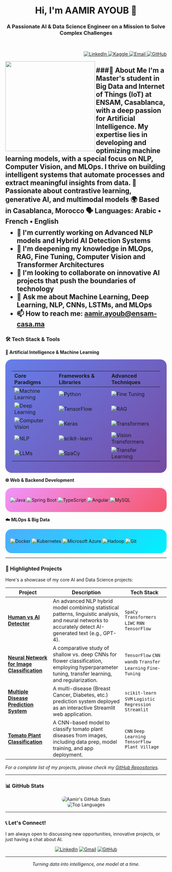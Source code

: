 <h1 align="center">Hi, I'm AAMIR AYOUB 👋</h1>
<h3 align="center">A Passionate AI & Data Science Engineer on a Mission to Solve Complex Challenges</h3>
<br>
<p align="right">
  <a href="https://www.linkedin.com/in/aboutaib/">
    <img src="https://img.shields.io/badge/LinkedIn-0077B5?style=flat&logo=linkedin&logoColor=white" alt="LinkedIn"/>
  </a>
  <a href="https://www.kaggle.com/ahmedaboutaib">
    <img src="https://img.shields.io/badge/Kaggle-20BEFF?style=flat&logo=kaggle&logoColor=white" alt="Kaggle"/>
  </a>
  <a href="mailto:ahmadaboutaib@gmail.com">
    <img src="https://img.shields.io/badge/Email-D14836?style=flat&logo=gmail&logoColor=white" alt="Email"/>
  </a>
  <a href="https://github.com/ahmedaboutaib">
    <img src="https://img.shields.io/badge/GitHub-181717?style=flat&logo=github&logoColor=white" alt="GitHub"/>
  </a>
</p>

<img src="https://media.giphy.com/media/qgQUggAC3Pfv687qPC/giphy.gif" align="left" width="280"/>


###🚀 About Me
I'm a Master's student in <b>Big Data and Internet of Things (IoT)</b> at ENSAM, Casablanca, with a deep passion for Artificial Intelligence. My expertise lies in developing and optimizing machine learning models, with a special focus on <b>NLP, Computer Vision, and MLOps</b>. I thrive on building intelligent systems that automate processes and extract meaningful insights from data.
     🚀 <b>Passionate about contrastive learning, generative AI, and multimodal models</b>
     🌍 <b>Based in Casablanca, Morocco</b>
     🗣️ <b>Languages:</b> Arabic • French • English</b>
      <ul style="margin-top: 10px;">
        <li>🔭 I'm currently working on <b>Advanced NLP models and Hybrid AI Detection Systems</b></li>
        <li>🌱 I'm deepening my knowledge in <b>MLOps, RAG, Fine Tuning, Computer Vision and Transformer Architectures</b></li>
        <li>👯 I'm looking to collaborate on <b>innovative AI projects</b> that push the boundaries of technology</li>
        <li>💬 Ask me about <b>Machine Learning, Deep Learning, NLP, CNNs, LSTMs, and MLOps</b></li>
        <li>📫 How to reach me: <b>aamir.ayoub@ensam-casa.ma</b></li>
      </ul>
---

### 🛠️ Tech Stack & Tools

**🤖 Artificial Intelligence & Machine Learning**

<div style="border-radius: 20px; padding: 20px; background: linear-gradient(135deg, #667eea 0%, #764ba2 100%);">

| Core Paradigms | Frameworks & Libraries | Advanced Techniques |
| :--- | :--- | :--- |
| ![Machine Learning](https://img.shields.io/badge/Machine_Learning-01D8A4?style=for-the-badge&logo=ai&logoColor=white&style=flat-square) | ![Python](https://img.shields.io/badge/Python-3776AB?style=for-the-badge&logo=python&logoColor=white&style=flat-square) | ![Fine Tuning](https://img.shields.io/badge/Fine_Tuning-2E8B57?style=for-the-badge&logo=nvidia&logoColor=white&style=flat-square) |
| ![Deep Learning](https://img.shields.io/badge/Deep_Learning-FF6F00?style=for-the-badge&logo=deeplearning&logoColor=white&style=flat-square) | ![TensorFlow](https://img.shields.io/badge/TensorFlow-FF6F00?style=for-the-badge&logo=tensorflow&logoColor=white&style=flat-square) | ![RAG](https://img.shields.io/badge/RAG_(Retrieval_Augmented_Generation)-8A2BE2?style=for-the-badge&logo=openai&logoColor=white&style=flat-square) |
| ![Computer Vision](https://img.shields.io/badge/Computer_Vision-5C2D91?style=for-the-badge&logo=opencv&logoColor=white&style=flat-square) | ![Keras](https://img.shields.io/badge/Keras-D00000?style=for-the-badge&logo=keras&logoColor=white&style=flat-square) | ![Transformers](https://img.shields.io/badge/Transformers-FFD21E?style=for-the-badge&logo=huggingface&logoColor=black&style=flat-square) |
| ![NLP](https://img.shields.io/badge/Natural_Language_Processing-007ACC?style=for-the-badge&logo=ai&logoColor=white&style=flat-square) | ![scikit-learn](https://img.shields.io/badge/scikit--learn-F7931E?style=for-the-badge&logo=scikit-learn&logoColor=white&style=flat-square) | ![Vision Transformers](https://img.shields.io/badge/Vision_Transformers_(ViT)-DC143C?style=for-the-badge&logo=google&logoColor=white&style=flat-square) |
| ![LLMs](https://img.shields.io/badge/Large_Language_Models-000080?style=for-the-badge&logo=openai&logoColor=white&style=flat-square) | ![SpaCy](https://img.shields.io/badge/SpaCy-09A3D5?style=for-the-badge&logo=spacy&logoColor=white&style=flat-square) | ![Transfer Learning](https://img.shields.io/badge/Transfer_Learning-228B22?style=for-the-badge&logo=ai&logoColor=white&style=flat-square) |

</div>

**🌐 Web & Backend Development**

<div style="border-radius: 20px; padding: 15px; background: linear-gradient(135deg, #f093fb 0%, #f5576c 100%); margin-top: 15px;">
  
![Java](https://img.shields.io/badge/Java-ED8B00?style=for-the-badge&logo=openjdk&logoColor=white&style=flat-square)
![Spring Boot](https://img.shields.io/badge/Spring_Boot-6DB33F?style=for-the-badge&logo=spring-boot&logoColor=white&style=flat-square)
![TypeScript](https://img.shields.io/badge/TypeScript-007ACC?style=for-the-badge&logo=typescript&logoColor=white&style=flat-square)
![Angular](https://img.shields.io/badge/Angular-DD0031?style=for-the-badge&logo=angular&logoColor=white&style=flat-square)
![MySQL](https://img.shields.io/badge/MySQL-4479A1?style=for-the-badge&logo=mysql&logoColor=white&style=flat-square)

</div>

**☁️ MLOps & Big Data**

<div style="border-radius: 20px; padding: 15px; background: linear-gradient(135deg, #4facfe 0%, #00f2fe 100%); margin-top: 15px;">

![Docker](https://img.shields.io/badge/Docker-2496ED?style=for-the-badge&logo=docker&logoColor=white&style=flat-square)
![Kubernetes](https://img.shields.io/badge/Kubernetes-326CE5?style=for-the-badge&logo=kubernetes&logoColor=white&style=flat-square)
![Microsoft Azure](https://img.shields.io/badge/Microsoft_Azure-0078D4?style=for-the-badge&logo=microsoft-azure&logoColor=white&style=flat-square)
![Hadoop](https://img.shields.io/badge/Apache_Hadoop-66CCFF?style=for-the-badge&logo=apachehadoop&logoColor=black&style=flat-square)
![Git](https://img.shields.io/badge/Git-F05032?style=for-the-badge&logo=git&logoColor=white&style=flat-square)

</div>

---

### 🎯 Highlighted Projects

Here's a showcase of my core AI and Data Science projects:

| Project | Description | Tech Stack |
|---------|-------------|------------|
| **[Human vs AI Detector](https://github.com/AamirAyoub123/Human-vs-AI-Detector)** | An advanced NLP hybrid model combining statistical patterns, linguistic analysis, and neural networks to accurately detect AI-generated text (e.g., GPT-4). | `SpaCy` `Transformers` `LIWC` `RNN` `TensorFlow` |
| **[Neural Network for Image Classification](https://github.com/AamirAyoub123/Image-Classification-Flowers)** | A comparative study of shallow vs. deep CNNs for flower classification, employing hyperparameter tuning, transfer learning, and regularization. | `TensorFlow` `CNN` `wandb` `Transfer Learning` `Fine-Tuning` |
| **[Multiple Disease Prediction System](https://github.com/AamirAyoub123/Disease-Prediction-System)** | A multi-disease (Breast Cancer, Diabetes, etc.) prediction system deployed as an interactive Streamlit web application. | `scikit-learn` `SVM` `Logistic Regression` `Streamlit` |
| **[Tomato Plant Classification](https://github.com/AamirAyoub123/Tomato-Plant-Classification)** | A CNN-based model to classify tomato plant diseases from images, including data prep, model training, and app deployment. | `CNN` `Deep Learning` `TensorFlow` `Plant Village` |

*For a complete list of my projects, please check my [GitHub Repositories](https://github.com/AamirAyoub123?tab=repositories).*

---

### 📊 GitHub Stats

<p align="center">
  <img src="https://github-readme-stats.vercel.app/api?username=AamirAyoub123&show_icons=true&theme=radical&border_radius=20" alt="Aamir's GitHub Stats" style="border-radius: 20px;"/>
  <br/>
  <img src="https://github-readme-stats.vercel.app/api/top-langs/?username=AamirAyoub123&layout=compact&theme=radical&border_radius=20" alt="Top Languages" style="border-radius: 20px;"/>
</p>

---

### 📞 Let's Connect!

I am always open to discussing new opportunities, innovative projects, or just having a chat about AI.

<div align="center">

[![LinkedIn](https://img.shields.io/badge/LinkedIn-0A66C2?style=for-the-badge&logo=linkedin&logoColor=white&style=flat-square)](https://linkedin.com/in/ayoub-aamir-5971a82b5)
[![Gmail](https://img.shields.io/badge/Gmail-EA4335?style=for-the-badge&logo=gmail&logoColor=white&style=flat-square)](mailto:aamir.ayoub@ensam-casa.ma)
[![GitHub](https://img.shields.io/badge/GitHub-181717?style=for-the-badge&logo=github&logoColor=white&style=flat-square)](https://github.com/AamirAyoub123)

</div>

---
<p align="center"> <i>Turning data into intelligence, one model at a time.</i> </p>
